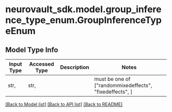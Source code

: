 # neurovault_sdk.model.group_inference_type_enum.GroupInferenceTypeEnum

## Model Type Info
Input Type | Accessed Type | Description | Notes
------------ | ------------- | ------------- | -------------
str,  | str,  |  | must be one of ["randommixedeffects", "fixedeffects", ] 

[[Back to Model list]](../../README.md#documentation-for-models) [[Back to API list]](../../README.md#documentation-for-api-endpoints) [[Back to README]](../../README.md)

